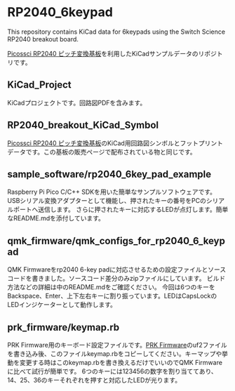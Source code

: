 # RP2040_6keypad

This repository contains KiCad data for 6keypads using the Switch Science RP2040 breakout board.

[Picossci RP2040 ピッチ変換基板](https://ssci.to/8440)を利用したKiCadサンプルデータのリポジトリです。

## KiCad_Project

KiCadプロジェクトです。回路図PDFを含みます。

## RP2040_breakout_KiCad_Symbol

[Picossci RP2040 ピッチ変換基板](https://ssci.to/8440)のKiCad用回路図シンボルとフットプリントデータです。この基板の販売ページで配布されている物と同じです。

## sample_software/rp2040_6key_pad_example

Raspberry Pi Pico C/C++ SDKを用いた簡単なサンプルソフトウェアです。USBシリアル変換アダプターとして機能し、押されたキーの番号をPCのシリアルポートへ送信します。
さらに押されたキーに対応するLEDが点灯します。簡単なREADME.mdを添付しています。

## qmk_firmware/qmk_configs_for_rp2040_6_keypad

QMK Firmwareをrp2040 6-key padに対応させるための設定ファイルとソースコードを書きました。ソースコード差分のみzipファイルにしています。
ビルド方法などの詳細は中のREADME.mdをご確認ください。
今回は6つのキーをBackspace、Enter、上下左右キーに割り振っています。LEDはCapsLockのLEDインジケーターとして動作します。

## prk_firmware/keymap.rb

PRK Firmware用のキーボード設定ファイルです。[PRK Firmware](https://github.com/picoruby/prk_firmware)のuf2ファイルを書き込み後、このファイルkeymap.rbをコピーしてください。キーマップや挙動を変更する時はこのkeymap.rbを書き換えるだけでいいのでQMK Firmwareに比べて試行が簡単です。
6つのキーには123456の数字を割り当ててあり、14、25、36のキーそれぞれを押すと対応したLEDが光ります。